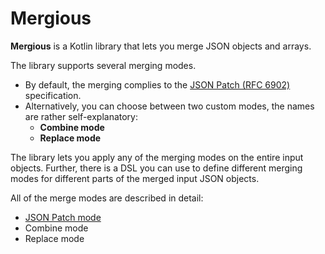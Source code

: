 # Mergious

**Mergious** is a Kotlin library that lets you merge JSON objects and arrays.

The library supports several merging modes.

* By default, the merging complies to the [JSON Patch (RFC 6902)](https://datatracker.ietf.org/doc/html/rfc6902/)
  specification.
* Alternatively, you can choose between two custom modes, the names are rather self-explanatory:
    * **Combine mode**
    * **Replace mode**

The library lets you apply any of the merging modes on the entire input objects.
Further, there is a DSL you can use to define different merging modes for different parts of the
merged input JSON objects.

All of the merge modes are described in detail:
* [JSON Patch mode](doc/json-patch.md)
* Combine mode
* Replace mode